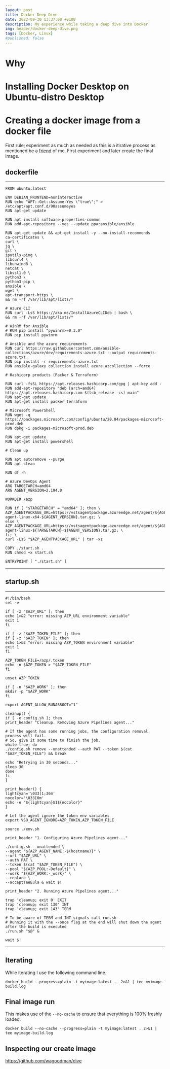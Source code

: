```yaml
---
layout: post
title: Docker Deep Dive
date: 2022-09-30 13:37:00 +0100
description: My experience while taking a deep dive into Docker
img: header/docker-deep-dive.png
tags: [Docker, Linux]
#published: false
---
```


# Why

# Installing Docker Desktop on Ubuntu-distro Desktop


# Creating a docker image from a docker file

First rule; experiment as much as needed as this is a itirative process as mentioned be a [friend](https://github.com/wezzynl) of me. First experiment and later create the final image.

## dockerfile
---
    FROM ubuntu:latest

    ENV DEBIAN_FRONTEND=noninteractive
    RUN echo "APT::Get::Assume-Yes \"true\";" > /etc/apt/apt.conf.d/90assumeyes
    RUN apt-get update

    RUN apt install software-properties-common
    RUN add-apt-repository --yes --update ppa:ansible/ansible

    RUN apt-get update && apt-get install -y --no-install-recommends 
    ca-certificates \
    curl \
    jq \
    git \
    iputils-ping \
    libcurl4 \
    libunwind8 \
    netcat \
    libssl1.0 \
    python3 \
    python3-pip \
    ansible \
    wget \
    apt-transport-https \
    && rm -rf /var/lib/apt/lists/*

    # Azure CLI
    RUN curl -LsS https://aka.ms/InstallAzureCLIDeb | bash \
    && rm -rf /var/lib/apt/lists/*

    # WinRM for Ansible
    # RUN pip install "pywinrm>=0.3.0"
    RUN pip install pywinrm

    # Ansible and the azure requirements
    RUN curl https://raw.githubusercontent.com/ansible-collections/azure/dev/requirements-azure.txt --output requirements-azure.txt
    RUN pip install -r requirements-azure.txt
    RUN ansible-galaxy collection install azure.azcollection --force

    # Hashicorp products (Packer & Terraform)

    RUN curl -fsSL https://apt.releases.hashicorp.com/gpg | apt-key add -
    RUN add-apt-repository "deb [arch=amd64] https://apt.releases.hashicorp.com $(lsb_release -cs) main"
    RUN apt-get update
    RUN apt-get install packer terraform

    # Microsoft PowerShell
    RUN wget -q https://packages.microsoft.com/config/ubuntu/20.04/packages-microsoft-prod.deb
    RUN dpkg -i packages-microsoft-prod.deb

    RUN apt-get update
    RUN apt-get install powershell

    # Clean up

    RUN apt autoremove --purge
    RUN apt clean

    RUN df -h

    # Azure DevOps Agent
    ARG TARGETARCH=amd64
    ARG AGENT_VERSION=2.194.0

    WORKDIR /azp

    RUN if [ "$TARGETARCH" = "amd64" ]; then \
    AZP_AGENTPACKAGE_URL=https://vstsagentpackage.azureedge.net/agent/${AGENT_VERSION}/vsts-agent-linux-x64-${AGENT_VERSION}.tar.gz; \
    else \
    AZP_AGENTPACKAGE_URL=https://vstsagentpackage.azureedge.net/agent/${AGENT_VERSION}/vsts-agent-linux-${TARGETARCH}-${AGENT_VERSION}.tar.gz; \
    fi; \
    curl -LsS "$AZP_AGENTPACKAGE_URL" | tar -xz

    COPY ./start.sh .
    RUN chmod +x start.sh

    ENTRYPOINT [ "./start.sh" ]
---

## startup.sh

--- 
    #!/bin/bash
    set -e

    if [ -z "$AZP_URL" ]; then
    echo 1>&2 "error: missing AZP_URL environment variable"
    exit 1
    fi

    if [ -z "$AZP_TOKEN_FILE" ]; then
    if [ -z "$AZP_TOKEN" ]; then
    echo 1>&2 "error: missing AZP_TOKEN environment variable"
    exit 1
    fi

    AZP_TOKEN_FILE=/azp/.token
    echo -n $AZP_TOKEN > "$AZP_TOKEN_FILE"
    fi

    unset AZP_TOKEN

    if [ -n "$AZP_WORK" ]; then
    mkdir -p "$AZP_WORK"
    fi

    export AGENT_ALLOW_RUNASROOT="1"

    cleanup() {
    if [ -e config.sh ]; then
    print_header "Cleanup. Removing Azure Pipelines agent..."

    # If the agent has some running jobs, the configuration removal process will fail.
    # So, give it some time to finish the job.
    while true; do
    ./config.sh remove --unattended --auth PAT --token $(cat "$AZP_TOKEN_FILE") && break

    echo "Retrying in 30 seconds..."
    sleep 30
    done
    fi
    }

    print_header() {
    lightcyan='\033[1;36m'
    nocolor='\033[0m'
    echo -e "${lightcyan}$1${nocolor}"
    }

    # Let the agent ignore the token env variables
    export VSO_AGENT_IGNORE=AZP_TOKEN,AZP_TOKEN_FILE

    source ./env.sh

    print_header "1. Configuring Azure Pipelines agent..."

    ./config.sh --unattended \
    --agent "${AZP_AGENT_NAME:-$(hostname)}" \
    --url "$AZP_URL" \
    --auth PAT \
    --token $(cat "$AZP_TOKEN_FILE") \
    --pool "${AZP_POOL:-Default}" \
    --work "${AZP_WORK:-_work}" \
    --replace \
    --acceptTeeEula & wait $!

    print_header "2. Running Azure Pipelines agent..."

    trap 'cleanup; exit 0' EXIT
    trap 'cleanup; exit 130' INT
    trap 'cleanup; exit 143' TERM

    # To be aware of TERM and INT signals call run.sh
    # Running it with the --once flag at the end will shut down the agent after the build is executed
    ./run.sh "$@" &

    wait $!
---

## Iterating
While iterating I use the following command line.

`docker build --progress=plain -t myimage:latest .  2>&1 | tee myimage-build.log`

## Final image run
This makes use of the `--no-cache` to ensure that everything is 100% freshly loaded.

`docker build --no-cache --progress=plain -t myimage:latest . 2>&1 | tee myimage-build.log`

## Inspecting our create image

https://github.com/wagoodman/dive